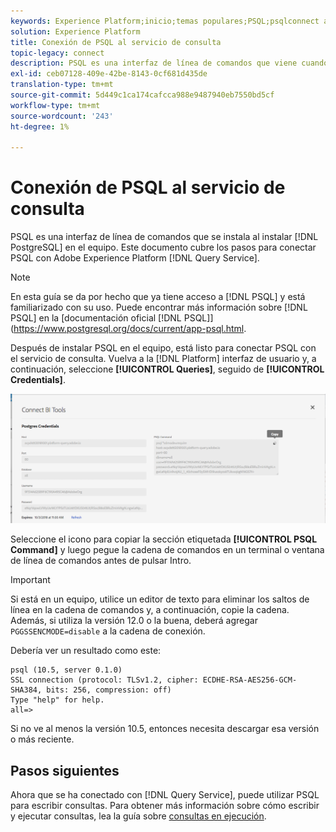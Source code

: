 ```yaml
---
keywords: Experience Platform;inicio;temas populares;PSQL;psqlconnect al servicio de consulta;servicio de consulta;servicio de consulta;
solution: Experience Platform
title: Conexión de PSQL al servicio de consulta
topic-legacy: connect
description: PSQL es una interfaz de línea de comandos que viene cuando instala PostgreSQL en su equipo. Puede instalarlo siguiendo estas instrucciones.
exl-id: ceb07128-409e-42be-8143-0cf681d435de
translation-type: tm+mt
source-git-commit: 5d449c1ca174cafcca988e9487940eb7550bd5cf
workflow-type: tm+mt
source-wordcount: '243'
ht-degree: 1%

---
```


# Conexión de PSQL al servicio de consulta

PSQL es una interfaz de línea de comandos que se instala al instalar [!DNL PostgreSQL] en el equipo. Este documento cubre los pasos para conectar PSQL con Adobe Experience Platform [!DNL Query Service].

>[!NOTE]
>
> En esta guía se da por hecho que ya tiene acceso a [!DNL PSQL] y está familiarizado con su uso. Puede encontrar más información sobre [!DNL PSQL] en la [documentación oficial [!DNL PSQL]](https://www.postgresql.org/docs/current/app-psql.html.

Después de instalar PSQL en el equipo, está listo para conectar PSQL con el servicio de consulta. Vuelva a la [!DNL Platform] interfaz de usuario y, a continuación, seleccione **[!UICONTROL Queries]**, seguido de **[!UICONTROL Credentials]**.

![Imagen](../images/clients/psql/connect-bi.png)

Seleccione el icono para copiar la sección etiquetada **[!UICONTROL PSQL Command]** y luego pegue la cadena de comandos en un terminal o ventana de línea de comandos antes de pulsar Intro.

>[!IMPORTANT]
>
>Si está en un equipo, utilice un editor de texto para eliminar los saltos de línea en la cadena de comandos y, a continuación, copie la cadena. Además, si utiliza la versión 12.0 o la buena, deberá agregar `PGGSSENCMODE=disable` a la cadena de conexión.

Debería ver un resultado como este:

```shell
psql (10.5, server 0.1.0)
SSL connection (protocol: TLSv1.2, cipher: ECDHE-RSA-AES256-GCM-SHA384, bits: 256, compression: off)
Type "help" for help.
all=>
```

Si no ve al menos la versión 10.5, entonces necesita descargar esa versión o más reciente.

## Pasos siguientes

Ahora que se ha conectado con [!DNL Query Service], puede utilizar PSQL para escribir consultas. Para obtener más información sobre cómo escribir y ejecutar consultas, lea la guía sobre [consultas en ejecución](../best-practices/writing-queries.md).
